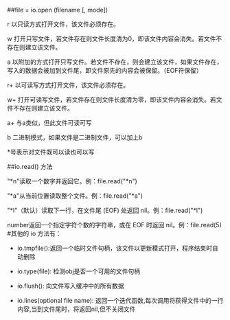 ##file = io.open (filename [, mode])

r    以只读方式打开文件，该文件必须存在。

w    打开只写文件，若文件存在则文件长度清为0，即该文件内容会消失。若文件不存在则建立该文件。

a    以附加的方式打开只写文件。若文件不存在，则会建立该文件，如果文件存在，写入的数据会被加到文件尾，即文件原先的内容会被保留。（EOF符保留）

r+    以可读写方式打开文件，该文件必须存在。

w+    打开可读写文件，若文件存在则文件长度清为零，即该文件内容会消失。若文件不存在则建立该文件。

a+    与a类似，但此文件可读可写

b    二进制模式，如果文件是二进制文件，可以加上b

*号表示对文件既可以读也可以写

##io.read() 方法

"*n"读取一个数字并返回它。例：file.read("*n")

"*a"从当前位置读取整个文件。例：file.read("*a")

"*l"（默认）读取下一行，在文件尾 (EOF) 处返回 nil。例：file.read("*l")

number返回一个指定字符个数的字符串，或在 EOF 时返回 nil。例：file.read(5)
#其他的 io 方法有：

* io.tmpfile():返回一个临时文件句柄，该文件以更新模式打开，程序结束时自动删除

* io.type(file): 检测obj是否一个可用的文件句柄

* io.flush(): 向文件写入缓冲中的所有数据

* io.lines(optional file name): 返回一个迭代函数,每次调用将获得文件中的一行内容,当到文件尾时，将返回nil,但不关闭文件




